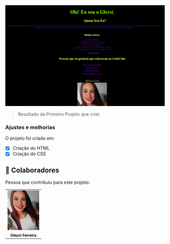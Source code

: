 <img src="./assets/apre.png" alt="Apresentação">

> Resultado da Primeiro Projeto que criei.
### Ajustes e melhorias

O projeto foi criado em:

- [x] Criação do HTML
- [x] Criação do CSS

## 🤝 Colaboradores

Pessoa que contribuiu para este projeto:

<table>
  <tr>
    <td align="center">
      <a href="#">
        <img src="./assets/eu.jpg" width="100px;" alt="Foto da Gleysi"/><br>
        <sub>
          <b>Gleysi Ferreira</b>
        </sub>
      </a>
    </td>
   </tr>
</table>